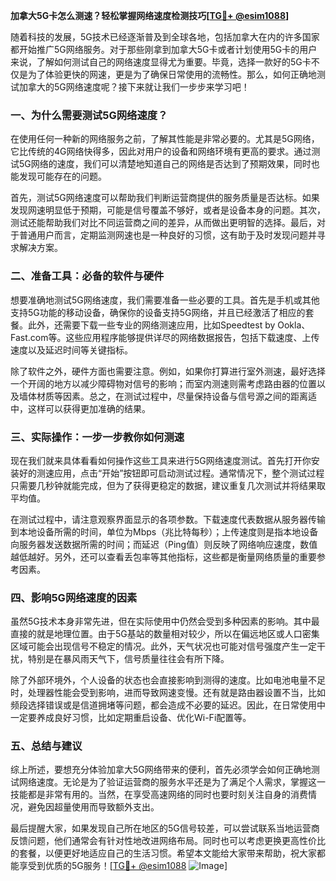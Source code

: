 **加拿大5G卡怎么测速？轻松掌握网络速度检测技巧[[TG💪+ @esim1088](https://t.me/s/esim1088)]**

随着科技的发展，5G技术已经逐渐普及到全球各地，包括加拿大在内的许多国家都开始推广5G网络服务。对于那些刚拿到加拿大5G卡或者计划使用5G卡的用户来说，了解如何测试自己的网络速度显得尤为重要。毕竟，选择一款好的5G卡不仅是为了体验更快的网速，更是为了确保日常使用的流畅性。那么，如何正确地测试加拿大的5G网络速度呢？接下来就让我们一步步来学习吧！

### 一、为什么需要测试5G网络速度？

在使用任何一种新的网络服务之前，了解其性能是非常必要的。尤其是5G网络，它比传统的4G网络快得多，因此对用户的设备和网络环境有更高的要求。通过测试5G网络的速度，我们可以清楚地知道自己的网络是否达到了预期效果，同时也能发现可能存在的问题。

首先，测试5G网络速度可以帮助我们判断运营商提供的服务质量是否达标。如果发现网速明显低于预期，可能是信号覆盖不够好，或者是设备本身的问题。其次，测试还能帮助我们对比不同运营商之间的差异，从而做出更明智的选择。最后，对于普通用户而言，定期监测网速也是一种良好的习惯，这有助于及时发现问题并寻求解决方案。

### 二、准备工具：必备的软件与硬件

想要准确地测试5G网络速度，我们需要准备一些必要的工具。首先是手机或其他支持5G功能的移动设备，确保你的设备支持5G网络，并且已经激活了相应的套餐。此外，还需要下载一些专业的网络测速应用，比如Speedtest by Ookla、Fast.com等。这些应用程序能够提供详尽的网络数据报告，包括下载速度、上传速度以及延迟时间等关键指标。

除了软件之外，硬件方面也需要注意。例如，如果你打算进行室外测速，最好选择一个开阔的地方以减少障碍物对信号的影响；而室内测速则需考虑路由器的位置以及墙体材质等因素。总之，在测试过程中，尽量保持设备与信号源之间的距离适中，这样可以获得更加准确的结果。

### 三、实际操作：一步一步教你如何测速

现在我们就来具体看看如何操作这些工具来进行5G网络速度测试。首先打开你安装好的测速应用，点击“开始”按钮即可启动测试过程。通常情况下，整个测试过程只需要几秒钟就能完成，但为了获得更稳定的数据，建议重复几次测试并将结果取平均值。

在测试过程中，请注意观察界面显示的各项参数。下载速度代表数据从服务器传输到本地设备所需的时间，单位为Mbps（兆比特每秒）；上传速度则是指本地设备向服务器发送数据所需的时间；而延迟（Ping值）则反映了网络响应速度，数值越低越好。另外，还可以查看丢包率等其他指标，这些都是衡量网络质量的重要参考因素。

### 四、影响5G网络速度的因素

虽然5G技术本身非常先进，但在实际使用中仍然会受到多种因素的影响。其中最直接的就是地理位置。由于5G基站的数量相对较少，所以在偏远地区或人口密集区域可能会出现信号不稳定的情况。此外，天气状况也可能对信号强度产生一定干扰，特别是在暴风雨天气下，信号质量往往会有所下降。

除了外部环境外，个人设备的状态也会直接影响到测得的速度。比如电池电量不足时，处理器性能会受到影响，进而导致网速变慢。还有就是路由器设置不当，比如频段选择错误或是信道拥堵等问题，都会造成不必要的延迟。因此，在日常使用中一定要养成良好习惯，比如定期重启设备、优化Wi-Fi配置等。

### 五、总结与建议

综上所述，要想充分体验加拿大5G网络带来的便利，首先必须学会如何正确地测试网络速度。无论是为了验证运营商的服务水平还是为了满足个人需求，掌握这一技能都是非常有用的。当然，在享受高速网络的同时也要时刻关注自身的消费情况，避免因超量使用而导致额外支出。

最后提醒大家，如果发现自己所在地区的5G信号较差，可以尝试联系当地运营商反馈问题，他们通常会有针对性地改进网络布局。同时也可以考虑更换更高性价比的套餐，以便更好地适应自己的生活习惯。希望本文能给大家带来帮助，祝大家都能享受到优质的5G服务！[[TG💪+ @esim1088](https://t.me/s/esim1088) ![Image](https://i.postimg.cc/4NQfJmqS/Snipaste-2025-05-13-00-14-12.png)]